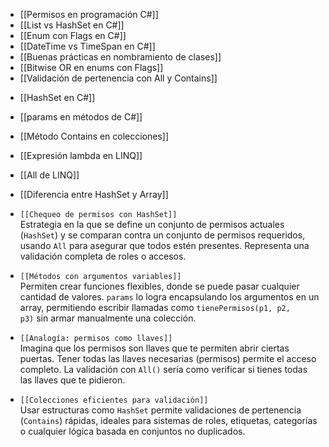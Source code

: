 + [[Permisos en programación C#]]
+ [[List vs HashSet en C#]]
+ [[Enum con Flags en C#]]
+ [[DateTime vs TimeSpan en C#]]
+ [[Buenas prácticas en nombramiento de clases]]
+ [[Bitwise OR en enums con Flags]]
+ [[Validación de pertenencia con All y Contains]]  
- [[HashSet en C#]] 
- [[params en métodos de C#]]  
- [[Método Contains en colecciones]]
- [[Expresión lambda en LINQ]]  
- [[All de LINQ]]  
- [[Diferencia entre HashSet y Array]]  
    
    
- `[[Chequeo de permisos con HashSet]]`  
    Estrategia en la que se define un conjunto de permisos actuales (`HashSet`) y se comparan contra un conjunto de permisos requeridos, usando `All` para asegurar que todos estén presentes. Representa una validación completa de roles o accesos.
    
- `[[Métodos con argumentos variables]]`  
    Permiten crear funciones flexibles, donde se puede pasar cualquier cantidad de valores. `params` lo logra encapsulando los argumentos en un array, permitiendo escribir llamadas como `tienePermisos(p1, p2, p3)` sin armar manualmente una colección.
    
- `[[Analogía: permisos como llaves]]`  
    Imagina que los permisos son llaves que te permiten abrir ciertas puertas. Tener todas las llaves necesarias (permisos) permite el acceso completo. La validación con `All()` sería como verificar si tienes todas las llaves que te pidieron.
    
- `[[Colecciones eficientes para validación]]`  
    Usar estructuras como `HashSet` permite validaciones de pertenencia (`Contains`) rápidas, ideales para sistemas de roles, etiquetas, categorías o cualquier lógica basada en conjuntos no duplicados.